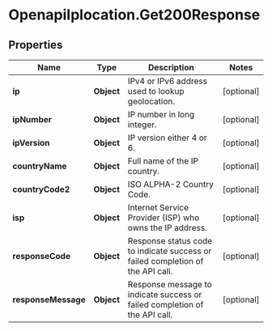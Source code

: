# OpenapiIplocation.Get200Response

## Properties

Name | Type | Description | Notes
------------ | ------------- | ------------- | -------------
**ip** | **Object** | IPv4 or IPv6 address used to lookup geolocation. | [optional] 
**ipNumber** | **Object** | IP number in long integer. | [optional] 
**ipVersion** | **Object** | IP version either 4 or 6. | [optional] 
**countryName** | **Object** | Full name of the IP country. | [optional] 
**countryCode2** | **Object** | ISO ALPHA-2 Country Code. | [optional] 
**isp** | **Object** | Internet Service Provider (ISP) who owns the IP address. | [optional] 
**responseCode** | **Object** | Response status code to indicate success or failed completion of the API call. | [optional] 
**responseMessage** | **Object** | Response message to indicate success or failed completion of the API call. | [optional] 


